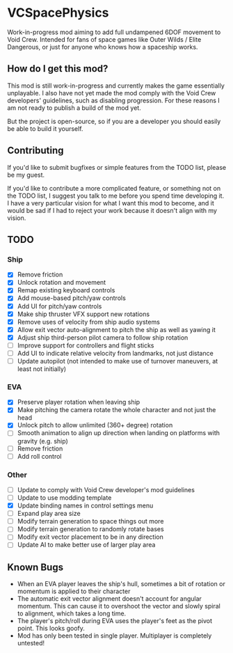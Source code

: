 # VCSpacePhysics

Work-in-progress mod aiming to add full undampened 6DOF movement to Void Crew. Intended for fans of space games
like Outer Wilds / Elite Dangerous, or just for anyone who knows how a spaceship works.

## How do I get this mod?

This mod is still work-in-progress and currently makes the game essentially unplayable. I also have
not yet made the mod comply with the Void Crew developers' guidelines, such as disabling progression.
For these reasons I am not ready to publish a build of the mod yet.

But the project is open-source, so if you are a developer you should easily be able to build it yourself.

## Contributing

If you'd like to submit bugfixes or simple features from the TODO list, please be my guest.

If you'd like to contribute a more complicated feature, or something not on the TODO list,
I suggest you talk to me before you spend time developing it. I have a very particular vision
for what I want this mod to become, and it would be sad if I had to reject your work because
it doesn't align with my vision.

## TODO

### Ship

- [x] Remove friction
- [x] Unlock rotation and movement
- [x] Remap existing keyboard controls
- [x] Add mouse-based pitch/yaw controls
- [x] Add UI for pitch/yaw controls
- [x] Make ship thruster VFX support new rotations
- [x] Remove uses of velocity from ship audio systems
- [x] Allow exit vector auto-alignment to pitch the ship as well as yawing it
- [x] Adjust ship third-person pilot camera to follow ship rotation
- [ ] Improve support for controllers and flight sticks
- [ ] Add UI to indicate relative velocity from landmarks, not just distance
- [ ] Update autopilot (not intended to make use of turnover maneuvers, at least not initially)

### EVA

- [x] Preserve player rotation when leaving ship
- [x] Make pitching the camera rotate the whole character and not just the head
- [x] Unlock pitch to allow unlimited (360+ degree) rotation
- [ ] Smooth animation to align up direction when landing on platforms with gravity (e.g. ship)
- [ ] Remove friction
- [ ] Add roll control

### Other

- [ ] Update to comply with Void Crew developer's mod guidelines
- [ ] Update to use modding template
- [x] Update binding names in control settings menu
- [ ] Expand play area size
- [ ] Modify terrain generation to space things out more
- [ ] Modify terrain generation to randomly rotate bases
- [ ] Modify exit vector placement to be in any direction
- [ ] Update AI to make better use of larger play area

## Known Bugs

- When an EVA player leaves the ship's hull, sometimes a bit of rotation or momentum is applied to their character
- The automatic exit vector alignment doesn't account for angular momentum. This can cause it to overshoot the vector and slowly spiral to alignment, which takes a long time.
- The player's pitch/roll during EVA uses the player's feet as the pivot point. This looks goofy.
- Mod has only been tested in single player. Multiplayer is completely untested!